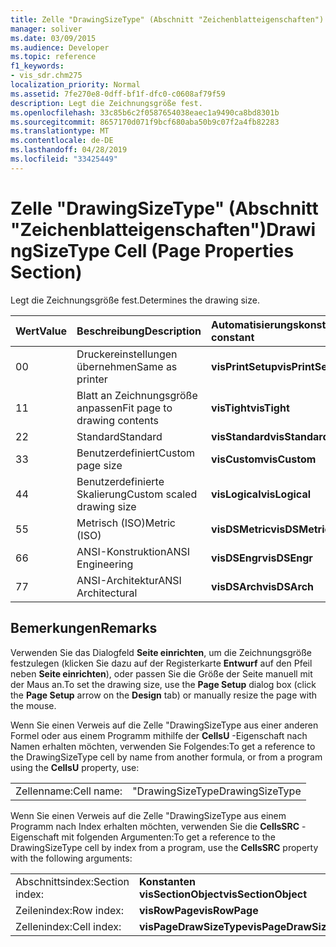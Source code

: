 ```yaml
---
title: Zelle "DrawingSizeType" (Abschnitt "Zeichenblatteigenschaften")
manager: soliver
ms.date: 03/09/2015
ms.audience: Developer
ms.topic: reference
f1_keywords:
- vis_sdr.chm275
localization_priority: Normal
ms.assetid: 7fe270e8-0dff-bf1f-dfc0-c0608af79f59
description: Legt die Zeichnungsgröße fest.
ms.openlocfilehash: 33c85b6c2f0587654038eaec1a9490ca8bd8301b
ms.sourcegitcommit: 8657170d071f9bcf680aba50b9c07f2a4fb82283
ms.translationtype: MT
ms.contentlocale: de-DE
ms.lasthandoff: 04/28/2019
ms.locfileid: "33425449"
---
```

# <a name="drawingsizetype-cell-page-properties-section"></a><span data-ttu-id="d360a-103">Zelle "DrawingSizeType" (Abschnitt "Zeichenblatteigenschaften")</span><span class="sxs-lookup"><span data-stu-id="d360a-103">DrawingSizeType Cell (Page Properties Section)</span></span>

<span data-ttu-id="d360a-104">Legt die Zeichnungsgröße fest.</span><span class="sxs-lookup"><span data-stu-id="d360a-104">Determines the drawing size.</span></span>
  
|<span data-ttu-id="d360a-105">**Wert**</span><span class="sxs-lookup"><span data-stu-id="d360a-105">**Value**</span></span>|<span data-ttu-id="d360a-106">**Beschreibung**</span><span class="sxs-lookup"><span data-stu-id="d360a-106">**Description**</span></span>|<span data-ttu-id="d360a-107">**Automatisierungskonstante**</span><span class="sxs-lookup"><span data-stu-id="d360a-107">**Automation constant**</span></span>|
|:-----|:-----|:-----|
|<span data-ttu-id="d360a-108">0</span><span class="sxs-lookup"><span data-stu-id="d360a-108">0</span></span>  <br/> |<span data-ttu-id="d360a-109">Druckereinstellungen übernehmen</span><span class="sxs-lookup"><span data-stu-id="d360a-109">Same as printer</span></span>  <br/> |<span data-ttu-id="d360a-110">**visPrintSetup**</span><span class="sxs-lookup"><span data-stu-id="d360a-110">**visPrintSetup**</span></span> <br/> |
|<span data-ttu-id="d360a-111">1</span><span class="sxs-lookup"><span data-stu-id="d360a-111">1</span></span>  <br/> |<span data-ttu-id="d360a-112">Blatt an Zeichnungsgröße anpassen</span><span class="sxs-lookup"><span data-stu-id="d360a-112">Fit page to drawing contents</span></span>  <br/> |<span data-ttu-id="d360a-113">**visTight**</span><span class="sxs-lookup"><span data-stu-id="d360a-113">**visTight**</span></span> <br/> |
|<span data-ttu-id="d360a-114">2</span><span class="sxs-lookup"><span data-stu-id="d360a-114">2</span></span>  <br/> |<span data-ttu-id="d360a-115">Standard</span><span class="sxs-lookup"><span data-stu-id="d360a-115">Standard</span></span>  <br/> |<span data-ttu-id="d360a-116">**visStandard**</span><span class="sxs-lookup"><span data-stu-id="d360a-116">**visStandard**</span></span> <br/> |
|<span data-ttu-id="d360a-117">3</span><span class="sxs-lookup"><span data-stu-id="d360a-117">3</span></span>  <br/> |<span data-ttu-id="d360a-118">Benutzerdefiniert</span><span class="sxs-lookup"><span data-stu-id="d360a-118">Custom page size</span></span>  <br/> |<span data-ttu-id="d360a-119">**visCustom**</span><span class="sxs-lookup"><span data-stu-id="d360a-119">**visCustom**</span></span> <br/> |
|<span data-ttu-id="d360a-120">4</span><span class="sxs-lookup"><span data-stu-id="d360a-120">4</span></span>  <br/> |<span data-ttu-id="d360a-121">Benutzerdefinierte Skalierung</span><span class="sxs-lookup"><span data-stu-id="d360a-121">Custom scaled drawing size</span></span>  <br/> |<span data-ttu-id="d360a-122">**visLogical**</span><span class="sxs-lookup"><span data-stu-id="d360a-122">**visLogical**</span></span> <br/> |
|<span data-ttu-id="d360a-123">5</span><span class="sxs-lookup"><span data-stu-id="d360a-123">5</span></span>  <br/> |<span data-ttu-id="d360a-124">Metrisch (ISO)</span><span class="sxs-lookup"><span data-stu-id="d360a-124">Metric (ISO)</span></span>  <br/> |<span data-ttu-id="d360a-125">**visDSMetric**</span><span class="sxs-lookup"><span data-stu-id="d360a-125">**visDSMetric**</span></span> <br/> |
|<span data-ttu-id="d360a-126">6</span><span class="sxs-lookup"><span data-stu-id="d360a-126">6</span></span>  <br/> |<span data-ttu-id="d360a-127">ANSI-Konstruktion</span><span class="sxs-lookup"><span data-stu-id="d360a-127">ANSI Engineering</span></span>  <br/> |<span data-ttu-id="d360a-128">**visDSEngr**</span><span class="sxs-lookup"><span data-stu-id="d360a-128">**visDSEngr**</span></span> <br/> |
|<span data-ttu-id="d360a-129">7</span><span class="sxs-lookup"><span data-stu-id="d360a-129">7</span></span>  <br/> |<span data-ttu-id="d360a-130">ANSI-Architektur</span><span class="sxs-lookup"><span data-stu-id="d360a-130">ANSI Architectural</span></span>  <br/> |<span data-ttu-id="d360a-131">**visDSArch**</span><span class="sxs-lookup"><span data-stu-id="d360a-131">**visDSArch**</span></span> <br/> |
   
## <a name="remarks"></a><span data-ttu-id="d360a-132">Bemerkungen</span><span class="sxs-lookup"><span data-stu-id="d360a-132">Remarks</span></span>

<span data-ttu-id="d360a-133">Verwenden Sie das Dialogfeld **Seite einrichten**, um die Zeichnungsgröße festzulegen (klicken Sie dazu auf der Registerkarte **Entwurf** auf den Pfeil neben **Seite einrichten**), oder passen Sie die Größe der Seite manuell mit der Maus an.</span><span class="sxs-lookup"><span data-stu-id="d360a-133">To set the drawing size, use the **Page Setup** dialog box (click the **Page Setup** arrow on the **Design** tab) or manually resize the page with the mouse.</span></span> 
  
<span data-ttu-id="d360a-134">Wenn Sie einen Verweis auf die Zelle "DrawingSizeType aus einer anderen Formel oder aus einem Programm mithilfe der **CellsU** -Eigenschaft nach Namen erhalten möchten, verwenden Sie Folgendes:</span><span class="sxs-lookup"><span data-stu-id="d360a-134">To get a reference to the DrawingSizeType cell by name from another formula, or from a program using the **CellsU** property, use:</span></span> 
  
|||
|:-----|:-----|
|<span data-ttu-id="d360a-135">Zellenname:</span><span class="sxs-lookup"><span data-stu-id="d360a-135">Cell name:</span></span>  <br/> |<span data-ttu-id="d360a-136">"DrawingSizeType</span><span class="sxs-lookup"><span data-stu-id="d360a-136">DrawingSizeType</span></span>  <br/> |
   
<span data-ttu-id="d360a-137">Wenn Sie einen Verweis auf die Zelle "DrawingSizeType aus einem Programm nach Index erhalten möchten, verwenden Sie die **CellsSRC** -Eigenschaft mit folgenden Argumenten:</span><span class="sxs-lookup"><span data-stu-id="d360a-137">To get a reference to the DrawingSizeType cell by index from a program, use the **CellsSRC** property with the following arguments:</span></span> 
  
|||
|:-----|:-----|
|<span data-ttu-id="d360a-138">Abschnittsindex:</span><span class="sxs-lookup"><span data-stu-id="d360a-138">Section index:</span></span>  <br/> |<span data-ttu-id="d360a-139">**Konstanten visSectionObject**</span><span class="sxs-lookup"><span data-stu-id="d360a-139">**visSectionObject**</span></span> <br/> |
|<span data-ttu-id="d360a-140">Zeilenindex:</span><span class="sxs-lookup"><span data-stu-id="d360a-140">Row index:</span></span>  <br/> |<span data-ttu-id="d360a-141">**visRowPage**</span><span class="sxs-lookup"><span data-stu-id="d360a-141">**visRowPage**</span></span> <br/> |
|<span data-ttu-id="d360a-142">Zellenindex:</span><span class="sxs-lookup"><span data-stu-id="d360a-142">Cell index:</span></span>  <br/> |<span data-ttu-id="d360a-143">**visPageDrawSizeType**</span><span class="sxs-lookup"><span data-stu-id="d360a-143">**visPageDrawSizeType**</span></span> <br/> |
   

